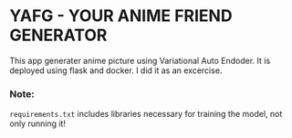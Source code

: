 # YAFG - YOUR ANIME FRIEND GENERATOR

This app generater anime picture using Variational Auto Endoder.
It is deployed using flask and docker. I did it as an excercise.

### Note:
`requirements.txt` includes libraries necessary for training the model, not only running it!